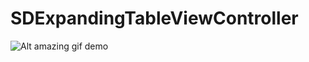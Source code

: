 SDExpandingTableViewController
==============================
![Alt amazing gif demo](/path/to/img.jpg)
